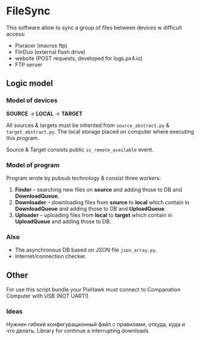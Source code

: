 # FileSync

This software allow to sync a group of files between devices w difficult access:

* Pixracer (mavros ftp)
* FlirDuo (external flash drive)
* website (POST requests, developed for logs.px4.io)
* FTP server

## Logic model

### Model of devices

**SOURCE** -> **LOCAL** -> **TARGET**

All sources & targets must be inherited from `source_abstract.py` & `target_abstract.py`.
The local storage placed on computer where executing this program.

Source & Target consists public `is_remote_available` event.

### Model of program

Program wrote by pubsub technology & consist three workers:

1. **Finder** – searching new files on **source** and adding those to DB and **DownloadQueue**.
2. **Downloader** – downloading files from **source** to **local** which contain in **DownloadQueue** and adding those to DB and **UploadQueue**.
3. **Uploader** – uploading files from **local** to **target** which contain in **UploadQueue** and adding those to DB.

### Also

* The asynchronous DB based on JSON file `json_array.py`.
* Internet/connection checker.

## Other

For use this script bundle your PixHawk must connect to Companation Computer with USB (NOT UART!)

### Ideas

Нужнен гибкий конфигурационный файл с правилами, откуда, куда и что делать.
Library for continue a interrupting downloads
